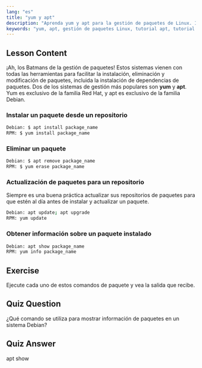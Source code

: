 ```yaml
---
lang: "es"
title: "yum y apt"
description: "Aprenda yum y apt para la gestión de paquetes de Linux. Instale, elimine y actualice software en sistemas Debian/RPM con este tutorial para principiantes. ¡Empiece hoy mismo!"
keywords: "yum, apt, gestión de paquetes Linux, tutorial apt, tutorial yum, comandos Linux, guía para principiantes, instalación de paquetes"
---
```


## Lesson Content

¡Ah, los Batmans de la gestión de paquetes! Estos sistemas vienen con todas las herramientas para facilitar la instalación, eliminación y modificación de paquetes, incluida la instalación de dependencias de paquetes. Dos de los sistemas de gestión más populares son **yum** y **apt**. Yum es exclusivo de la familia Red Hat, y apt es exclusivo de la familia Debian.

### Instalar un paquete desde un repositorio

```bash
Debian: $ apt install package_name
RPM: $ yum install package_name
```

### Eliminar un paquete

```bash
Debian: $ apt remove package_name
RPM: $ yum erase package_name
```

### Actualización de paquetes para un repositorio

Siempre es una buena práctica actualizar sus repositorios de paquetes para que estén al día antes de instalar y actualizar un paquete.

```bash
Debian: apt update; apt upgrade
RPM: yum update
```

### Obtener información sobre un paquete instalado

```bash
Debian: apt show package_name
RPM: yum info package_name
```

## Exercise

Ejecute cada uno de estos comandos de paquete y vea la salida que recibe.

## Quiz Question

¿Qué comando se utiliza para mostrar información de paquetes en un sistema Debian?

## Quiz Answer

apt show
